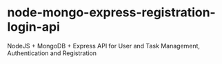 # node-mongo-express-registration-login-api

NodeJS + MongoDB + Express API for User and Task Management, Authentication and Registration
